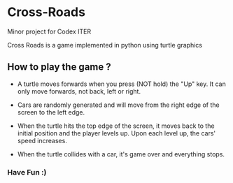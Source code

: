 # Cross-Roads
Minor project for Codex ITER

Cross Roads is a game implemented in python using turtle graphics

## How to play the game ?

* A turtle moves forwards when you press (NOT hold) the "Up" key. It can only move forwards, not back, left or right.

* Cars are randomly generated and will move from the right edge of the screen to the left edge.

* When the turtle hits the top edge of the screen, it moves back to the initial position and the player levels up. Upon each level up, the cars' speed increases.

* When the turtle collides with a car, it's game over and everything stops.

### **Have Fun :)**